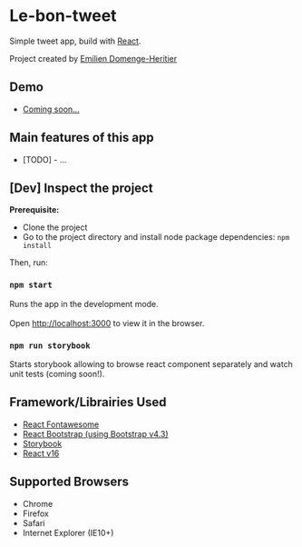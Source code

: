
  
  
# Le-bon-tweet  
    
Simple tweet app, build with [React](https://reactjs.org/). 
  
Project created by [Emilien Domenge-Heritier](https://www.domenge.fr/)  
## Demo  
  
- [Coming soon...](https://www.domenge.fr/)   
   
  
## Main features of this app  
  
 - [TODO] - ...
  
 
## [Dev] Inspect the project   
  
**Prerequisite:**  
 - Clone the project  
 - Go to the project directory and install node package dependencies: `npm install` 
  
  
Then, run:  
  
### `npm start`  
  
Runs the app in the development mode.<br>  
Open [http://localhost:3000](http://localhost:3000) to view it in the browser.  
  
  
### `npm run storybook`  
  
Starts storybook allowing to browse react component separately and watch unit tests (coming soon!).  
  
  
## Framework/Librairies Used  
  
 - [React Fontawesome](https://github.com/FortAwesome/react-fontawesome)  
 - [React Bootstrap (using Bootstrap v4.3)](https://react-bootstrap.github.io/)  
 - [Storybook](https://www.learnstorybook.com/)  
 - [React v16](https://github.com/facebook/create-react-app)  
  
## Supported Browsers  
  
 - Chrome  
 - Firefox  
 - Safari  
 - Internet Explorer (IE10+)  
